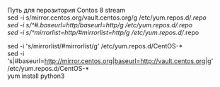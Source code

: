 Путь для перозитория Contos 8 stream   
sed -i s/mirror.centos.org/vault.centos.org/g /etc/yum.repos.d/*.repo   
sed -i s/^#.*baseurl=http/baseurl=http/g /etc/yum.repos.d/*.repo   
sed -i s/^mirrorlist=http/#mirrorlist=http/g /etc/yum.repos.d/*.repo   

sed -i 's/mirrorlist/#mirrorlist/g' /etc/yum.repos.d/CentOS-*   
sed -i 's|#baseurl=http://mirror.centos.org|baseurl=http://vault.centos.org|g' /etc/yum.repos.d/CentOS-*   
yum install python3
   
